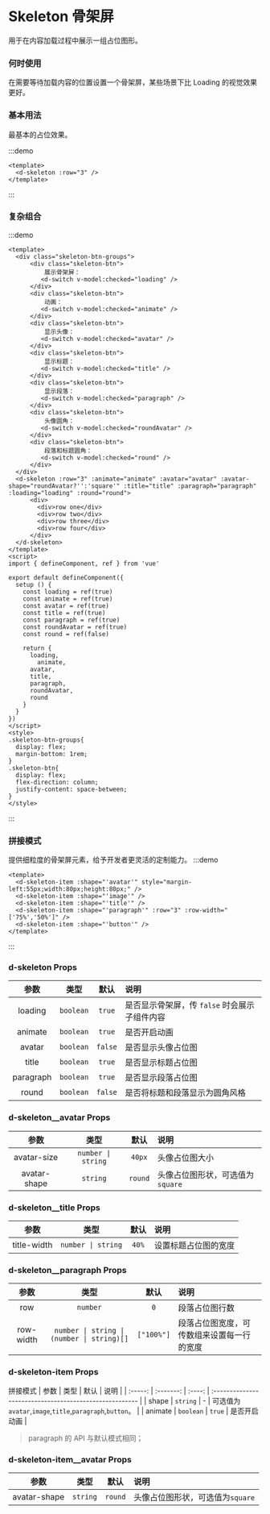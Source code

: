 # Skeleton 骨架屏

用于在内容加载过程中展示一组占位图形。

### 何时使用

在需要等待加载内容的位置设置一个骨架屏，某些场景下比 Loading 的视觉效果更好。

### 基本用法

最基本的占位效果。

:::demo

```vue
<template>
  <d-skeleton :row="3" />
</template>
```

:::


### 复杂组合

:::demo

```vue
<template>
  <div class="skeleton-btn-groups">
      <div class="skeleton-btn">
          展示骨架屏：
         <d-switch v-model:checked="loading" />
      </div>
      <div class="skeleton-btn">
          动画：
         <d-switch v-model:checked="animate" />
      </div>
      <div class="skeleton-btn">
          显示头像：
         <d-switch v-model:checked="avatar" />
      </div>
      <div class="skeleton-btn">
          显示标题：
         <d-switch v-model:checked="title" />
      </div>
      <div class="skeleton-btn">
          显示段落：
         <d-switch v-model:checked="paragraph" />
      </div>
      <div class="skeleton-btn">
          头像圆角：
         <d-switch v-model:checked="roundAvatar" />
      </div>
      <div class="skeleton-btn">
          段落和标题圆角：
         <d-switch v-model:checked="round" />
      </div>
  </div>
  <d-skeleton :row="3" :animate="animate" :avatar="avatar" :avatar-shape="roundAvatar?'':'square'" :title="title" :paragraph="paragraph" :loading="loading" :round="round">
      <div>
        <div>row one</div>
        <div>row two</div>
        <div>row three</div>
        <div>row four</div>
      </div>
  </d-skeleton>
</template>
<script>
import { defineComponent, ref } from 'vue'

export default defineComponent({
  setup () {
    const loading = ref(true)
    const animate = ref(true)
    const avatar = ref(true)
    const title = ref(true)
    const paragraph = ref(true)
    const roundAvatar = ref(true)
    const round = ref(false)

    return {
      loading,
	    animate,
      avatar,
      title,
      paragraph,
      roundAvatar,
      round
    }
  }
})
</script>
<style>
.skeleton-btn-groups{
  display: flex;
  margin-bottom: 1rem;
}
.skeleton-btn{
  display: flex;
  flex-direction: column;
  justify-content: space-between;
}
</style>
```

:::

### 拼接模式

提供细粒度的骨架屏元素，给予开发者更灵活的定制能力。
:::demo

```vue
<template>
  <d-skeleton-item :shape="'avatar'" style="margin-left:55px;width:80px;height:80px;" />
  <d-skeleton-item :shape="'image'" />
  <d-skeleton-item :shape="'title'" />
  <d-skeleton-item :shape="'paragraph'" :row="3" :row-width="['75%','50%']" />
  <d-skeleton-item :shape="'button'" />
</template>
```

:::

### d-skeleton Props

|   参数    |   类型    |  默认   | 说明                                          |
| :-------: | :-------: | :-----: | :-------------------------------------------- |
|  loading  | `boolean` | `true`  | 是否显示骨架屏，传 `false` 时会展示子组件内容 |
|  animate  | `boolean` | `true`  | 是否开启动画                                  |
|  avatar   | `boolean` | `false` | 是否显示头像占位图                            |
|   title   | `boolean` | `true`  | 是否显示标题占位图                            |
| paragraph | `boolean` | `true`  | 是否显示段落占位图                            |
|   round   | `boolean` | `false` | 是否将标题和段落显示为圆角风格                |

### d-skeleton__avatar Props

|     参数     |        类型        |  默认   | 说明                             |
| :----------: | :----------------: | :-----: | :------------------------------- |
| avatar-size  | `number \| string` | `40px`  | 头像占位图大小                   |
| avatar-shape |      `string`      | `round` | 头像占位图形状，可选值为`square` |

### d-skeleton__title Props

|    参数     |        类型        | 默认  | 说明                 |
| :---------: | :----------------: | :---: | :------------------- |
| title-width | `number \| string` | `40%` | 设置标题占位图的宽度 |

### d-skeleton__paragraph Props

|   参数    |                    类型                    |    默认    | 说明                                       |
| :-------: | :----------------------------------------: | :--------: | :----------------------------------------- |
|    row    |                  `number`                  |    `0`     | 段落占位图行数                             |
| row-width | `number \| string \| (number \| string)[]` | `["100%"]` | 段落占位图宽度，可传数组来设置每一行的宽度 |

### d-skeleton-item Props
拼接模式
|  参数   |   类型    |  默认  | 说明                                                    |
| :-----: | :-------: | :----: | :------------------------------------------------------ |
|  shape  | `string`  |   -    | 可选值为`avatar`,`image`,`title`,`paragraph`,`button`。 |
| animate | `boolean` | `true` | 是否开启动画                                            |

> paragraph 的 API 与默认模式相同；
### d-skeleton-item__avatar Props

|     参数     |        类型        |  默认   | 说明                             |
| :----------: | :----------------: | :-----: | :------------------------------- |
| avatar-shape |      `string`      | `round` | 头像占位图形状，可选值为`square` |